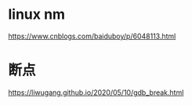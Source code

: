 # linux nm
https://www.cnblogs.com/baiduboy/p/6048113.html

# 断点
https://liwugang.github.io/2020/05/10/gdb_break.html
